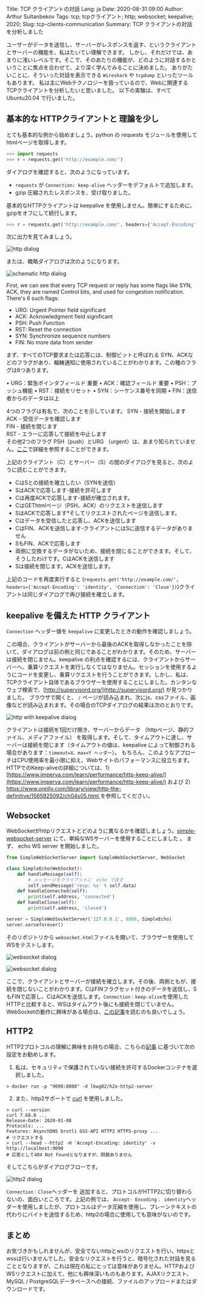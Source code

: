 Title: TCP クライアントの対話
Lang: ja
Date: 2020-08-31 09:00
Author: Arthur Sultanbekov
Tags: tcp; tcpクライアント; http; websocket; keepalive; 2020;
Slug: tcp-clients-communication
Summary: TCP クライアントの対話を分析しました

ユーザーがデータを送信し、サーバーがレスポンスを返す、というクライアントとサーバーの機能を、私はたいてい理解できます。
しかし、それだけでは、あまりに浅いレベルです。そこで、そのあたりの機能が、どのように対話するかということに焦点を合わせて、より深く学んでみることに決めました。
ありがたいことに、そういった対話を表示できる `Wireshark` や `tcpdump` といったツールもあります。
私は主にWebテクノロジーを扱っているので、Webに関連するTCPクライアントを分析したいと思いました。
以下の実験は、すべて Ubuntu20.04 で行いました。

## 基本的な HTTPクライアントと 理論を少し

とても基本的な例から始めましょう。python の requests モジュールを使用して htmlページを取得します。
```python
>>> import requests
>>> r = requests.get('http://example.com/')
```
ダイアログを確認すると、次のようになっています。

*	`requests` が `Connection: keep-alive` ヘッダーをデフォルトで追加します。
*	gzip 圧縮されたレスポンスを、受け取りました。

基本的なHTTPクライアントは keepalive を使用しません。簡単にするために、gzipをオフにして続行します。

```python
>>> r = requests.get('http://example.com/', headers={'Accept-Encoding': 'identity', 'Connection': 'Close'})
```

次に出力を見てみましょう。

![http dialog]({filename}/images/tcp-clients-communication/2020-08-29_15-12.png)

または、概略ダイアログは次のようになります。

![schematic http dialog]({filename}/images/tcp-clients-communication/2020-08-29_16-26.png)

First, we can see that every TCP request or reply has some flags like SYN, ACK, they are named Control bits, and used for congestion notification. There's 6 such flags:

* URG: Urgent Pointer field significant
* ACK: Acknowledgment field significant
* PSH: Push Function
* RST: Reset the connection
* SYN: Synchronize sequence numbers
* FIN: No more data from sender

まず、すべてのTCP要求または応答には、制御ビットと呼ばれる SYN、ACKなどのフラグがあり、輻輳通知に使用されていることがわかります。この種のフラグは6つあります。

•	URG：緊急ポインタフィールド 重要
•	ACK：確認フィールド 重要
•	PSH：プッシュ機能
•	RST：接続をリセット
•	SYN：シーケンス番号を同期
•	FIN：送信者からのデータは以上

4つのフラグは有名で、次のことを示しています。
SYN - 接続を開始します<br>
ACK - 受信データを確認します<br>
FIN - 接続を閉じます<br>
RST - エラーに応答して接続を中止します<br>
その他2つのフラグ PSH（push）とURG （urgent）は、あまり知られていません。[ここ](https://packetlife.net/blog/2011/mar/2/tcp-flags-psh-and-urg/)で詳細を参照することができます。

上記のクライアント（C）とサーバー（S）の間のダイアログを見ると、次のように読むことができます。
* CはSとの接続を確立したい（SYNを送信）
* SはACKで応答します-接続を許可します
* Cは再度ACKで応答します-接続が確立されます。
* CはGEThtmlページ（PSH、ACK）のリクエストを送信します
* SはACKで応答します*そしてリクエストされたページを送信します。
* Cはデータを受信したと応答し、ACKを送信します
* CはFIN、ACKを送信します-クライアントにはSに送信するデータがありません
* SもFIN、ACKで応答します
* 両側に交換するデータがないため、接続を閉じることができます。そして、そうしたわけです。CはACKを送信します
* Sは接続を閉じます。ACKを送信します。

上記のコードを再度実行すると (`requests.get('http://example.com/', headers={'Accept-Encoding': 'identity', 'Connection': 'Close'})`)クライアントは同じダイアログで再び接続を確立します。

## keepalive を備えた HTTP クライアント

`Connection` ヘッダー値を `keepalive` に変更したときの動作を確認しましょう。

この場合、クライアントがサーバーから最後のACKを取得しなかったことを除いて、ダイアログは前の例と同じであることがわかります。そのため、サーバーは接続を閉じません。keepalive の利点を確認するには、クライアントからサーバーへ、乗算リクエストを実行しなくてはなりません。セッションを使用するようにコードを変更し、乗算リクエストを行うことができます。しかし、私は、TCPクライアント自体であるブラウザーを使用することにしました。カンタンなウェブ検索で、[http://supervisord.org/](http://supervisord.org/) が見つかりました。 ブラウザで開くと、 `/` ページが読み込まれ、次にjs、cssファイル、画像などが読み込まれます。その場合のTCPダイアログの結果は次のとおりです。

![http with keepalive dialog]({filename}/images/tcp-clients-communication/2020-08-29_18-50.png)

クライアントは接続を1回だけ開き、サーバーからデータ （httpページ、静的ファイル、メディアファイル） を取得します。そして、タイムアウトに達し、サーバーは接続を閉じます（タイムアウトの値は、keepalive によって制御される場合があります：`timeout=X、max=Y ヘッダー`）。 もちろん、このようなアプローチはCPU使用率を最小限に抑え、Webサイトのパフォーマンスに役立ちます。 HTTPでのKeep-aliveの詳細については、1）[https://www.imperva.com/learn/performance/http-keep-alive/](https://www.imperva.com/learn/performance/http-keep-alive/) および 2）[https://www.oreilly.com/library/view/http-the-definitive/1565925092/ch04s05.html
](https://www.oreilly.com/library/view/http-the-definitive/1565925092/ch04s05.html) を参照してください。 


## Websocket

WebSocketがhttpリクエストとどのように異なるかを確認しましょう。[simple-websocket-server](https://github.com/dpallot/simple-websocket-server) にて、単純なWSサーバーを使用することにしました 。 
まず、 echo WS server を開始しました。


```python
from SimpleWebSocketServer import SimpleWebSocketServer, WebSocket

class SimpleEcho(WebSocket):
    def handleMessage(self):
        # メッセージをクライアントに　echo で返す
        self.sendMessage('resp: %s' % self.data)
    def handleConnected(self):
        print(self.address, 'connected')
    def handleClose(self):
        print(self.address, 'closed')

server = SimpleWebSocketServer('127.0.0.1', 8000, SimpleEcho)
server.serveforever()
```

そのリポジトリから `websocket.html`ファイルを開いて、ブラウザーを使用してWSをテストします。

![websocket dialog]({filename}/images/tcp-clients-communication/2020-08-29_19-49.png)

![websocket dialog]({filename}/images/tcp-clients-communication/2020-08-29_19-48.png)

ここで、クライアントとサーバーが接続を確立します。その後、両側ともが、接続を閉じないことがわかります。CはFINフラグセット付きのデータを送信し、SもFINで応答し、CはACKを送信します。`Connection：keep-alive`を使用したHTTPと比較すると、WSはタイムアウト後にも接続を閉じていません。WebSocketの動作に興味がある場合は、[この記事](https://lucumr.pocoo.org/2012/9/24/websockets-101/)を読むのも良いでしょう。


## HTTP2
HTTP2プロトコルの理解に興味をお持ちの場合、こちらの[記事](https://blog.lgohlke.de/docker/h2o/2016/03/01/dockerized-h2o-webserver.html) に基づいて次の設定をお勧めします。

1. 私は、セキュリティで保護されていない接続を許可するDockerコンテナを選択しました。

```
> docker run -p "9090:8080" -d lkwg82/h2o-http2-server
```

2. また、http2サポートで [curl](https://curl.haxx.se/docs/http2.html) を使用しました。
```
> curl --version
curl 7.68.0 ...
Release-Date: 2020-01-08
Protocols: ...
Features: AsynchDNS brotli GSS-API HTTP2 HTTPS-proxy ...
# リクエストする
> curl --head --http2 -H 'Accept-Encoding: identity' -v http://localhost:9090
# 応答として404 Not Foundとなりますが、問題ありません
```

そしてこちらがダイアログフローです。

![http2 dialog]({filename}/images/tcp-clients-communication/2020-08-30_11-23.png)

`Connection：Close`ヘッダーを 追加すると、プロトコルがHTTP2に切り替わらないの、面白いところです。上記の例では、 `Accept- Encoding： identity`ヘッダーを使用しましたが、プロトコルはデータ圧縮を使用し、プレーンテキストの代わりにバイトを送信するため、http2の場合に使用しても意味がないのです。


## まとめ
お気づきかもしれませんが、安全でないhttpとwsのリクエストを行い、httpsとwssは行いませんでした。安全なリクエストを行うと、暗号化された対話を見ることとなりますが、これは現在の私にとっては意味がありません。HTTPおよびWSリクエストに加えて、他にも興味深いものもあります。AJAXリクエスト、MySQL / PostgreSQLデータベースへの接続、ファイルのアップロードまたはダウンロードです。
